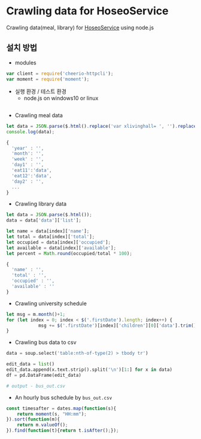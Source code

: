 # Crawling data for HoseoService

Crawling data(meal, library) for [HoseoService](https://github.com/Xenia101/HoseoService-on-Kakao-ch) using node.js

## 설치 방법

- modules
```javascript 
var client = require('cheerio-httpcli');
var moment = require('moment');
``` 

- 실행 환경 / 테스트 환경
  - node.js on windows10 or linux
  
## 

- Crawling meal data

```javascript
let data = JSON.parse($.html().replace('var xlivinghall= ', '').replace(';', ''));
console.log(data);
```

```javascript
{
  'year' : '',
  'month': '',
  'week' : '',
  'day1' : '',
  'eat11':'data',
  'eat12':'data',
  'day2' : '',
  ...
}
```

- Crawling library data

```javascript
let data = JSON.parse($.html());
data = data['data']['list'];

let name = data[index]['name'];
let total = data[index]['total'];
let occupied = data[index]['occupied'];
let available = data[index]['available'];
let percent = Math.round(occupied/total * 100);
```

```javascript 
{
  'name' : '',
  'total' : '',
  'occupied' : '',
  'available' : ''
}
```

- Crawling university schedule

```javascript
let msg = m.month()+1;
for (let index = 0; index < $('.firstDate').length; index++) {
            msg += $('.firstDate')[index]['children'][0]['data'].trim() + " : " + $('td h4')[index]['children'][0]['data'].trim() + "\n";
}
```

- Crawling bus data to csv

```python
data = soup.select('table:nth-of-type(2) > tbody tr')

edit_data = list()
edit_data.append(x.text.strip().split('\n')[1:] for x in data)
df = pd.DataFrame(edit_data)

# output - bus_out.csv
```

- An hourly bus schedule by ```bus_out.csv```

```javascript
const timesafter = dates.map(function(s){
    return moment(s, "HH:mm");
}).sort(function(m){
    return m.valueOf();
}).find(function(t){return t.isAfter();});
```
